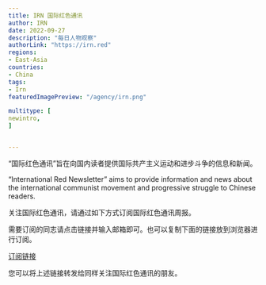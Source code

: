 ```yaml
---
title: IRN 国际红色通讯
author: IRN
date: 2022-09-27
description: "每日人物观察"
authorLink: "https://irn.red"
regions:
- East-Asia
countries:
- China
tags:
- Irn
featuredImagePreview: "/agency/irn.png"

multitype: [
newintro,
]


---
```


“国际红色通讯”旨在向国内读者提供国际共产主义运动和进步斗争的信息和新闻。

“International Red Newsletter” aims to provide information and news about the international communist movement and progressive struggle to Chinese readers.

<!--more-->


关注国际红色通讯，请通过如下方式订阅国际红色通讯周报。

需要订阅的同志请点击链接并输入邮箱即可。也可以复制下面的链接放到浏览器进行订阅。

[订阅链接](https://cloud.seatable.cn/dtable/forms/ff203a21-e739-4321-bb63-3d9665873695/)

您可以将上述链接转发给同样关注国际红色通讯的朋友。